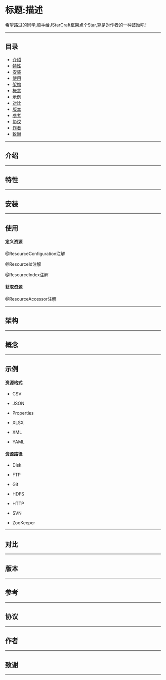 # 标题:描述

希望路过的同学,顺手给JStarCraft框架点个Star,算是对作者的一种鼓励吧!

****

## 目录

* [介绍](#介绍)
* [特性](#特性)
* [安装](#安装)
* [使用](#使用)
* [架构](#架构)
* [概念](#概念)
* [示例](#示例)
* [对比](#对比)
* [版本](#版本)
* [参考](#参考)
* [协议](#协议)
* [作者](#作者)
* [致谢](#致谢)

****

## 介绍

****

## 特性



****

## 安装

****

## 使用

#### 定义资源

@ResourceConfiguration注解

@ResourceId注解

@ResourceIndex注解

#### 获取资源

@ResourceAccessor注解

****

## 架构

****

## 概念

****

## 示例

#### 资源格式

* CSV

* JSON
    
* Properties

* XLSX

* XML

* YAML

#### 资源路径

* Disk

* FTP

* Git

* HDFS

* HTTP

* SVN

* ZooKeeper

****

## 对比

****

## 版本

****

## 参考

****

## 协议

****

## 作者

****

## 致谢

****